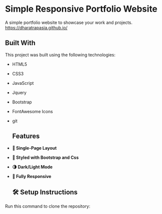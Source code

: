 
# Simple Responsive Portfolio Website

A simple portfolio website to showcase your work and projects. <a href="https://dharatrapasia.github.io/" target="_blank">https://dharatrapasia.github.io/</a>

## **Built With**

This project was built using the following technologies:

- HTML5
- CSS3
- JavaScript
- Jquery
- Bootstrap
- FontAwesome Icons
- git

  ## **Features**

- **📖 Single-Page Layout**

- **🎨 Styled with Bootstrap and Css**
  
- **🌗 Dark/Light Mode**

- **📱 Fully Responsive**

  ## 🛠 Setup Instructions

Run this command to clone the repository: 

  
